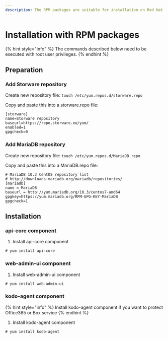 ```yaml
---
description: The RPM packages are suitable for installation on Red Hat and CentOS.
---
```


# Installation with RPM packages

{% hint style="info" %}
The commands described below need to be executed with root user privileges.
{% endhint %}

## Preparation

### Add Storware repository

Create new repository file: `touch /etc/yum.repos.d/storware.repo`

Copy and paste this into a storware.repo file:

```text
[storware]
name=Storware repository
baseurl=https://repo.storware.eu/yum/
enabled=1
gpgcheck=0
```

### Add MariaDB repository

Create new repository file: `touch /etc/yum.repos.d/MariaDB.repo`

Copy and paste this into a MariaDB.repo file:

```text
# MariaDB 10.3 CentOS repository list
# http://downloads.mariadb.org/mariadb/repositories/
[mariadb]
name = MariaDB
baseurl = http://yum.mariadb.org/10.3/centos7-amd64
gpgkey=https://yum.mariadb.org/RPM-GPG-KEY-MariaDB
gpgcheck=1
```

## Installation

### api-core component

1. Install api-core component

```text
# yum install api-core
```

### web-admin-ui component

1. Install web-admin-ui component

```text
# yum install web-admin-ui
```

### kodo-agent component

{% hint style="info" %}
Install kodo-agent component if you want to protect Office365 or Box service
{% endhint %}

1. Install kodo-agent component

```text
# yum install kodo-agent
```

